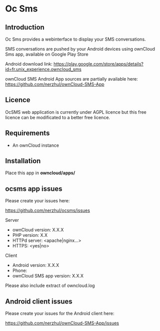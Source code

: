 # Oc Sms

## Introduction

Oc Sms provides a webinterface to display your SMS conversations.

SMS conversations are pushed by your Android devices using ownCloud Sms app, available on Google Play Store

Android download link: https://play.google.com/store/apps/details?id=fr.unix_experience.owncloud_sms

ownCloud SMS Android App sources are partially available here: https://github.com/nerzhul/ownCloud-SMS-App

## Licence

OcSMS web application is currently under AGPL licence but this free licence can be modificated to a better free licence.

## Requirements
- An ownCloud instance


## Installation
Place this app in **owncloud/apps/**

## ocsms app issues

Please create your issues here:

https://github.com/nerzhul/ocsms/issues

Server
- ownCloud version: X.X.X
- PHP version: X.X
- HTTPd server: <apache|nginx...>
- HTTPS: <yes|no>

Client
- Android version: X.X.X
- Phone: <phone-model>
- ownCloud SMS app version: X.X.X 

Please also include extract of owncloud.log

## Android client issues

Please create your issues for the Android client here:

https://github.com/nerzhul/ownCloud-SMS-App/issues


